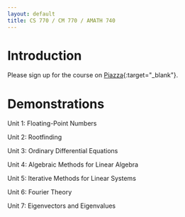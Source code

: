```yaml
---
layout: default
title: CS 770 / CM 770 / AMATH 740
---
```


# Introduction

Please sign up for the course on [Piazza](https://piazza.com/uwaterloo.ca/fall2023/cs770cm770amath740){:target="_blank"}.

# Demonstrations

Unit 1: Floating-Point Numbers
<!---
- [IEEE Floating-Point](/floating_point/floating_point_numbers.html)
- [Rounding Error Demo](/floating_point/roundoff_error_demo.html)
--->

Unit 2: Rootfinding
<!---
- [Rootfinding](/rootfinding/RootFinding.html)
--->

Unit 3: Ordinary Differential Equations
<!---
- [Euler's Method](/ODEs/Euler_demo.html)
- [Local vs Global Error Demo (.py script)](/ODEs/Euler_error_demo.py)
- [3rd-Order Runge-Kutta (.py script)](/ODEs/rk3.py)
- [Python's ODE Suite](/ODEs/ode_suite_demos.html)
[Quiver Plot](/ODEs/quiver_plot.html)
[Novelty Golf Animations (py)](/ODEs/anim_golf.py)
--->

Unit 4: Algebraic Methods for Linear Algebra
<!---
- [Induced Matrix Norms](/linear_algebra/induced_norms.html)
- [LU and QR Factorization](/linear_algebra/LU_QR_demos.html)
- [Least Squares](/linear_algebra/ls_demo.html)
- [Singular Value Decomposition (SVD)](/linear_algebra/SVD_demos.html)
[Vandermonde System](/interpolation/Vandermonde.html)
--->

Unit 5: Iterative Methods for Linear Systems
<!---
- [Gershgorin Circle Theorem](/linear_algebra/Gershgorin_demo.html)
- [Jacobi Iteration](/linear_algebra/Jacobi.html)
--->

Unit 6: Fourier Theory
<!---
- [Fourier Series](/Fourier/Fourier_series_demo.html)
- [Orthogonality, DFT Matrix](/Fourier/DFT_matrix.html)
- [Fourier Compression](/Fourier/Compression_Demo.html)
- [2D Fourier Transforms](/Fourier/2D_Fourier_Transforms.html)
- [Audio Filtering](/Fourier/Fourier_audio_demos.html)
- [Aliasing Demo](/Fourier/Aliasing_demo.html)
- [Demo of many Fourier properties](/Fourier/Fourier_Demos.html)
[Recursive DFT](/Fourier/recursive_FFT.html)
[FFT Speed](/Fourier/speed_of_FFT.html)
--->

Unit 7: Eigenvectors and Eigenvalues
<!---
- [Eigenvector Demos](eigen/eigen_demos.html)
[LS Demos](least_squares/ls_demo.html)
[Gradient Descent](least_squares/Gradient_descent.html)
[Neural Learning by Gradient Descent](least_squares/NeuralLearning.html)
--->
